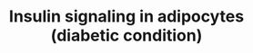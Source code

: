 ---
annotations:
- id: DOID:9351
  parent: disease of metabolism
  type: Disease Ontology
  value: diabetes mellitus
- id: PW:0000143
  parent: regulatory pathway
  type: Pathway Ontology
  value: insulin signaling pathway
- id: CL:0000136
  parent: native cell
  type: Cell Type Ontology
  value: fat cell
authors:
- Anwesha
- Khanspers
- AMTan
- Egonw
- Eweitz
description: The paper describes insulin signaling in human adipocytes under normal
  and diabetic states using mathematical models based on experimental data. This model
  corresponds to insulin signaling under diabetic condition. Insulin signaling under
  normal condition is represented in WP3634. The model has been converted to GPML
  using the PathSBML plugin from PathVisio, importing the model BIOMD0000000449 from
  the BioModels Database directly. The layout has been improved manually.
last-edited: 2021-05-09
organisms:
- Homo sapiens
redirect_from:
- /index.php/Pathway:WP3635
- /instance/WP3635
- /instance/WP3635_rr116600
revision: r116600
schema-jsonld:
- '@context': https://schema.org/
  '@id': https://wikipathways.github.io/pathways/WP3635.html
  '@type': Dataset
  creator:
    '@type': Organization
    name: WikiPathways
  description: The paper describes insulin signaling in human adipocytes under normal
    and diabetic states using mathematical models based on experimental data. This
    model corresponds to insulin signaling under diabetic condition. Insulin signaling
    under normal condition is represented in WP3634. The model has been converted
    to GPML using the PathSBML plugin from PathVisio, importing the model BIOMD0000000449
    from the BioModels Database directly. The layout has been improved manually.
  keywords:
  - AS160
  - AS160p
  - GLUT4
  - GLUT4m
  - IR
  - IRS1
  - IRS1307
  - IRS1p
  - IRS1p307
  - IRi
  - IRins
  - IRip
  - IRp
  - PKB
  - PKB308p
  - PKB308p473p
  - PKB473p
  - S6
  - S6K
  - S6Kp
  - S6p
  - X
  - Xp
  - mTORC1
  - mTORC1a
  - mTORC2
  - mTORC2a
  license: CC0
  name: Insulin signaling in adipocytes (diabetic condition)
seo: CreativeWork
title: Insulin signaling in adipocytes (diabetic condition)
wpid: WP3635
---
